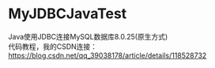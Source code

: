 # MyJDBCJavaTest
 Java使用JDBC连接MySQL数据库8.0.25(原生方式)  
 代码教程，我的CSDN连接：https://blog.csdn.net/qq_39038178/article/details/118528732
